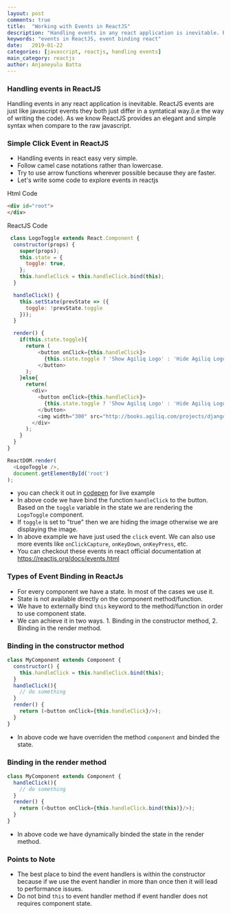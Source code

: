 ```yaml
---
layout: post
comments: true
title:  "Working with Events in ReactJS"
description: "Handling events in any react application is inevitable. ReactJS events are just like javascript events they both just differ in a syntatical way"
keywords: "events in ReactJS, event binding react"
date:   2019-01-22
categories: [javascript, reactjs, handling events]
main_category: reactjs
author: Anjaneyulu Batta
---
```


### Handling events in ReactJS
Handling events in any react application is inevitable. ReactJS events are just like javascript events they both just differ in a syntatical way.(i.e the way of writing the code). As we know ReactJS provides an elegant and simple syntax when compare to the raw javascript.

### Simple Click Event in ReactJS
 * Handling events in react easy very simple.
 * Follow camel case notations rather than lowercase.
 * Try to use arrow functions wherever possible because they are faster.
 * Let's write some code to explore events in reactjs

Html Code
```html
<div id="root">
</div>
```
ReactJS Code
```javascript
 class LogoToggle extends React.Component {
  constructor(props) {
    super(props);
    this.state = {
      toggle: true,
    };
    this.handleClick = this.handleClick.bind(this);
  }

  handleClick() {
    this.setState(prevState => ({
      toggle: !prevState.toggle
    }));
  }

  render() {
    if(this.state.toggle){
      return (
          <button onClick={this.handleClick}>
            {this.state.toggle ? 'Show Agiliq Logo' : 'Hide Agiliq Logo'}
          </button>
      );
    }else{
      return(
        <div>
          <button onClick={this.handleClick}>
            {this.state.toggle ? 'Show Agiliq Logo' : 'Hide Agiliq Logo'}
          </button>
          <img width="300" src="http://books.agiliq.com/projects/django-design-patterns/en/latest/_static/logo.png"/>
        </div>
      );
    }
  }
}

ReactDOM.render(
  <LogoToggle />,
  document.getElementById('root')
);
```
 * you can check it out in <a target="__blank" href="https://codepen.io/anjaneyulubatta505/pen/KXKgxM">codepen</a> for live example
 * In above code we have bind the function `handleClick` to the button. Based on the `toggle` variable in the state we are rendering the `LogoToggle` component.
 * If `toggle` is set to "true" then we are hiding the image otherwise we are displaying the image.
 * In above example we have just used the `click` event. We can also use more events like `onClickCapture`, `onKeyDown`, `onKeyPress`, etc.
 * You can checkout these events in react official documentation at <a target="__blank" href="https://reactjs.org/docs/events.html">https://reactjs.org/docs/events.html</a>

### Types of Event Binding in ReactJs
  * For every component we have a state. In most of the cases we use it.
  * State is not available directly on the  component method/function.
  * We have to externally bind `this` keyword to the method/function in order to use component state.
  * We can achieve it in two ways. 1. Binding in the constructor method, 2. Binding in the render method.

### Binding in the constructor method

```javascript
class MyComponent extends Component {
  constructor() {
    this.handleClick = this.handleClick.bind(this);
  }
  handleClick(){
    // do something
  }
  render() {
    return (<button onClick={this.handleClick}/>);
  }
}

```
  * In above code we have overriden the method `component` and binded the state.

### Binding in the render method

```javascript
class MyComponent extends Component {
  handleClick(){
    // do something
  }
  render() {
    return (<button onClick={this.handleClick.bind(this)}/>);
  }
}

```
  * In above code we have dynamically binded the state in the render method.

### Points to Note
  * The best place to bind the event handlers is within the constructor because if we use the event handler in more than once then it will lead to performance issues.
  * Do not bind `this` to event handler method if event handler does not requires component state.

